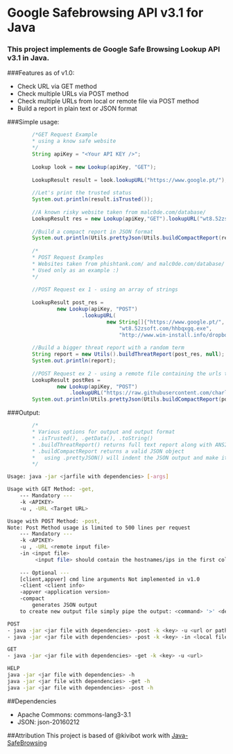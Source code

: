 # Google Safebrowsing API v3.1 for Java

### This project implements de Google Safe Browsing Lookup API v3.1 in Java.

###Features as of v1.0:
  - Check URL via GET method
  - Check multiple URLs via POST method
  - Check multiple URLs from local or remote file via POST method
  - Build a report in plain text or JSON format

###Simple usage:

```java
        /*GET Request Example
        * using a know safe website
        */
        String apiKey = "<Your API KEY />";
        
        Lookup look = new Lookup(apiKey, "GET");
        
        LookupResult result = look.lookupURL("https://www.google.pt/");
        
        //Let's print the trusted status 
        System.out.println(result.isTrusted());
        
        //A known risky website taken from malc0de.com/database/
        LookupResult res = new Lookup(apiKey,"GET").lookupURL("wt8.52zsoft.com/hhbqxgq.exe");
        
        //Build a compact report in JSON format
        System.out.println(Utils.prettyJson(Utils.buildCompactReport(res)));
        
        /*
        * POST Request Examples
        * Websites taken from phishtank.com/ and malc0de.com/database/
        * Used only as an example :) 
        */
        
        //POST Request ex 1 - using an array of strings
        
        LookupResult post_res = 
                new Lookup(apiKey, "POST")
                        .lookupURL(
                                new String[]{"https://www.google.pt/",
                                    "wt8.52zsoft.com/hhbqxgq.exe",
                                    "http://www.win-install.info/dropbox/"});
        
        //Build a bigger threat report with a random term
        String report = new Utils().buildThreatReport(post_res, null);
        System.out.println(report);
        
        //POST Request ex 2 - using a remote file containing the urls to be checked
        LookupResult postRes = 
                new Lookup(apiKey, "POST")
                    .lookupURL("https://raw.githubusercontent.com/charlieIT/java-googlesafebrowsing/master/test_urls.txt");
        System.out.println(Utils.prettyJson(Utils.buildCompactReport(postRes)));
```
###Output:
```java
        /*
        * Various options for output and output format
        * .isTrusted(), .getData(), .toString() 
        * .buildThreatReport() returns full text report along with ANSI colors and indentation
        * .buildCompactReport returns a valid JSON object
        *   using .prettyJSON() will indent the JSON output and make it visually pleasant
        */
```
```bash
Usage: java -jar <jarfile with dependencies> [-args]

Usage with GET Method: -get,
	--- Mandatory ---
	-k <APIKEY>
	-u , -URL <Target URL>

Usage with POST Method: -post,
Note: Post Method usage is limited to 500 lines per request
	--- Mandatory ---
	-k <APIKEY>
	-u , -URL <remote input file>
	-in <input file>
		 <input file> should contain the hostnames/ips in the first column
		 
	--- Optional ---
	[client,appver] cmd line arguments Not implemented in v1.0
	-client <client info>
	-appver <application version>
	-compact
		generates JSON output
	to create new output file simply pipe the output: <command> '>' <destination file>
```
```bash
POST
- java -jar <jar file with dependencies> -post -k <key> -u <url or path to remote file>
- java -jar <jar file with dependencies> -post -k <key> -in <local file>

GET
- java -jar <jar file with dependencies> -get -k <key> -u <url>

HELP
java -jar <jar file with dependencies> -h
java -jar <jar file with dependencies> -get -h
java -jar <jar file with dependencies> -post -h
```
##Dependencies
- Apache Commons: commons-lang3-3.1
- JSON: json-20160212

##Attribution
This project is based of @kivibot work with [Java-SafeBrowsing](https://github.com/kivibot/Java-SafeBrowsing)
